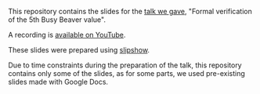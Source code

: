 This repository contains the slides for the [talk we gave](https://talks.cam.ac.uk/talk/index/226546), "Formal verification of the 5th Busy Beaver value".

A recording is [available on YouTube][recording].

These slides were prepared using [slipshow].

Due to time constraints during the preparation of the talk, this repository contains only some of the slides, as for some parts, we used pre-existing slides made with Google Docs.

[recording]: https://www.youtube.com/watch?v=5X6YVEnbLZU
[slipshow]: https://github.com/panglesd/slipshow/
